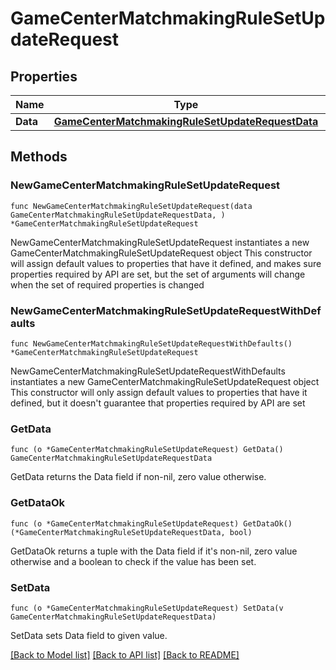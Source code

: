 # GameCenterMatchmakingRuleSetUpdateRequest

## Properties

Name | Type | Description | Notes
------------ | ------------- | ------------- | -------------
**Data** | [**GameCenterMatchmakingRuleSetUpdateRequestData**](GameCenterMatchmakingRuleSetUpdateRequestData.md) |  | 

## Methods

### NewGameCenterMatchmakingRuleSetUpdateRequest

`func NewGameCenterMatchmakingRuleSetUpdateRequest(data GameCenterMatchmakingRuleSetUpdateRequestData, ) *GameCenterMatchmakingRuleSetUpdateRequest`

NewGameCenterMatchmakingRuleSetUpdateRequest instantiates a new GameCenterMatchmakingRuleSetUpdateRequest object
This constructor will assign default values to properties that have it defined,
and makes sure properties required by API are set, but the set of arguments
will change when the set of required properties is changed

### NewGameCenterMatchmakingRuleSetUpdateRequestWithDefaults

`func NewGameCenterMatchmakingRuleSetUpdateRequestWithDefaults() *GameCenterMatchmakingRuleSetUpdateRequest`

NewGameCenterMatchmakingRuleSetUpdateRequestWithDefaults instantiates a new GameCenterMatchmakingRuleSetUpdateRequest object
This constructor will only assign default values to properties that have it defined,
but it doesn't guarantee that properties required by API are set

### GetData

`func (o *GameCenterMatchmakingRuleSetUpdateRequest) GetData() GameCenterMatchmakingRuleSetUpdateRequestData`

GetData returns the Data field if non-nil, zero value otherwise.

### GetDataOk

`func (o *GameCenterMatchmakingRuleSetUpdateRequest) GetDataOk() (*GameCenterMatchmakingRuleSetUpdateRequestData, bool)`

GetDataOk returns a tuple with the Data field if it's non-nil, zero value otherwise
and a boolean to check if the value has been set.

### SetData

`func (o *GameCenterMatchmakingRuleSetUpdateRequest) SetData(v GameCenterMatchmakingRuleSetUpdateRequestData)`

SetData sets Data field to given value.



[[Back to Model list]](../README.md#documentation-for-models) [[Back to API list]](../README.md#documentation-for-api-endpoints) [[Back to README]](../README.md)


